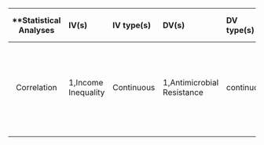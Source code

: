 | **Statistical Analyses	|  IV(s)  |  IV type(s) |  DV(s)  |  DV type(s)  |  Control Var | Control Var type  | Question to be answered | _H0_ | alpha | link to paper **| 
|:----------:|:----------|:------------|:-------------|:-------------|:------------|:------------- |:------------------|:----:|:-------:|:-------|
Correlation	| 1,Income Inequality | Continuous | 1,Antimicrobial Resistance| continuous | 0 | 0 | 	 If correlations exist between income inequality and antimicrobial resistance. | | 0.05 | [Correlations between Income Inequality and Antimicrobial Resistance](http://journals.plos.org/plosone/article?id=10.1371/journal.pone.0073115) |
  |||||||||
